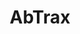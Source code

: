 ---
title: AbTrax
github: https://github.com/AbTrax
mode: dark
transition: 1s
score: 76.4
archetype:
- Cool Banner
- Little Bit of Everything
---